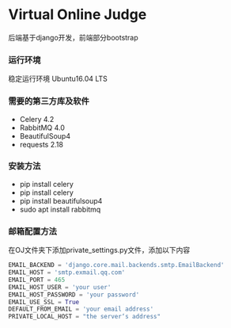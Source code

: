 # Virtual Online Judge

后端基于django开发，前端部分bootstrap

### 运行环境

稳定运行环境 Ubuntu16.04 LTS

### 需要的第三方库及软件

+ Celery 4.2
+ RabbitMQ 4.0
+ BeautifulSoup4
+ requests 2.18

### 安装方法

+ pip install celery
+ pip install celery
+ pip install beautifulsoup4
+ sudo apt install rabbitmq

### 邮箱配置方法

在OJ文件夹下添加private_settings.py文件，添加以下内容

```python
EMAIL_BACKEND = 'django.core.mail.backends.smtp.EmailBackend'
EMAIL_HOST = 'smtp.exmail.qq.com'
EMAIL_PORT = 465
EMAIL_HOST_USER = 'your user'
EMAIL_HOST_PASSWORD = 'your password'
EMAIL_USE_SSL = True
DEFAULT_FROM_EMAIL = 'your email address'
PRIVATE_LOCAL_HOST = "the server‘s address"
```

